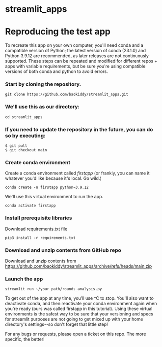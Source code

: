 # streamlit_apps

# Reproducing the test app
To recreate this app on your own computer, you'll need conda and a compatible version of Python; the latest version of conda (23.1.0) and Python 3.9.12 are recommended, as later releases are not continuously supported.  These steps can be repeated and modified for different repos + apps with variable requirements, but be sure you're using compatible versions of both conda and python to avoid errors.


### Start by cloning the repository.
```
git clone https://github.com/baokiddy/streamlit_apps.git
```
### We'll use this as our directory:
```
cd streamlit_apps
```
### If you need to update the repository in the future, you can do so by executing:
```
$ git pull
$ git checkout main
```
### Create conda environment
Create a conda environment called *firstapp* (or frankly, you can name it whatever you'd like because it's local. Go wild.)
```
conda create -n firstapp python=3.9.12
```
We'll use this virtual environment to run the app.
```
conda activate firstapp
```
### Install prerequisite libraries

Download requirements.txt file
```
pip3 install -r requirements.txt
```

###  Download and unzip contents from GitHub repo

Download and unzip contents from https://github.com/baokiddy/streamlit_apps/archive/refs/heads/main.zip

###  Launch the app

```
streamlit run ~/your_path/rounds_analysis.py
```
To get out of the app at any time, you'll use ^C to stop. You'll also want to deactivate conda, and then reactivate your conda environment again when you're ready (ours was called firstapp in this tutorial). Using these virtual environments is the safest way to be sure that your versioning and specs for streamlit purposes are not going to get mixed up with your home directory's settings--so don't forget that little step!

For any bugs or requests, please open a ticket on this repo. The more specific, the better!
